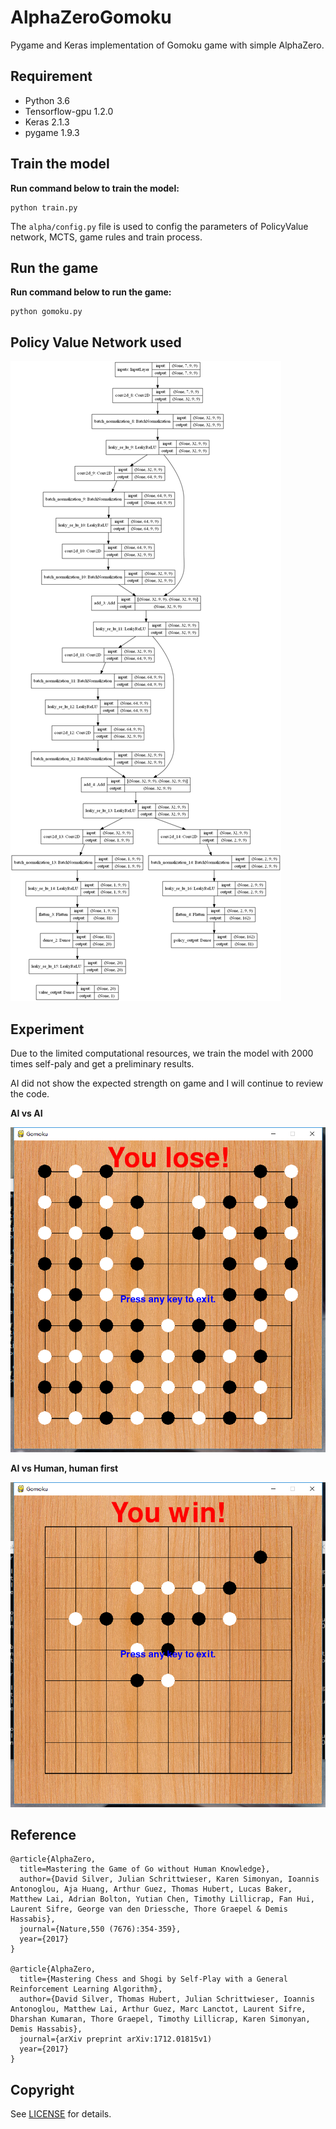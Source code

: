 # AlphaZeroGomoku
Pygame and Keras implementation of Gomoku game with simple AlphaZero.


## Requirement
- Python 3.6    
- Tensorflow-gpu 1.2.0  
- Keras 2.1.3
- pygame 1.9.3

## Train the model

**Run command below to train the model:**

```
python train.py
```

The `alpha/config.py` file is used to config the parameters of PolicyValue network, MCTS, game rules and train process.

## Run the game

**Run command below to run the game:**

```
python gomoku.py
```

## Policy Value Network used

![PolicyValueNet](/images/PolicyValueNet.png)

## Experiment

Due to the limited computational resources, we train the model with 2000 times self-paly and get a preliminary results. 

AI did not show the expected strength on game and I will continue to review the code.

**AI vs AI**

![PolicyValueNet](/images/self.png)

**AI vs Human, human first**

![PolicyValueNet](/images/win.png)

## Reference

	@article{AlphaZero,  
	  title=Mastering the Game of Go without Human Knowledge},  
	  author={David Silver, Julian Schrittwieser, Karen Simonyan, Ioannis Antonoglou, Aja Huang, Arthur Guez, Thomas Hubert, Lucas Baker, Matthew Lai, Adrian Bolton, Yutian Chen, Timothy Lillicrap, Fan Hui, Laurent Sifre, George van den Driessche, Thore Graepel & Demis Hassabis},
	  journal={Nature,550 (7676):354-359},
	  year={2017}
	}

	@article{AlphaZero,  
	  title={Mastering Chess and Shogi by Self-Play with a General Reinforcement Learning Algorithm},  
	  author={David Silver, Thomas Hubert, Julian Schrittwieser, Ioannis Antonoglou, Matthew Lai, Arthur Guez, Marc Lanctot, Laurent Sifre, Dharshan Kumaran, Thore Graepel, Timothy Lillicrap, Karen Simonyan, Demis Hassabis},
	  journal={arXiv preprint arXiv:1712.01815v1)
	  year={2017}
	}


## Copyright
See [LICENSE](LICENSE) for details.
